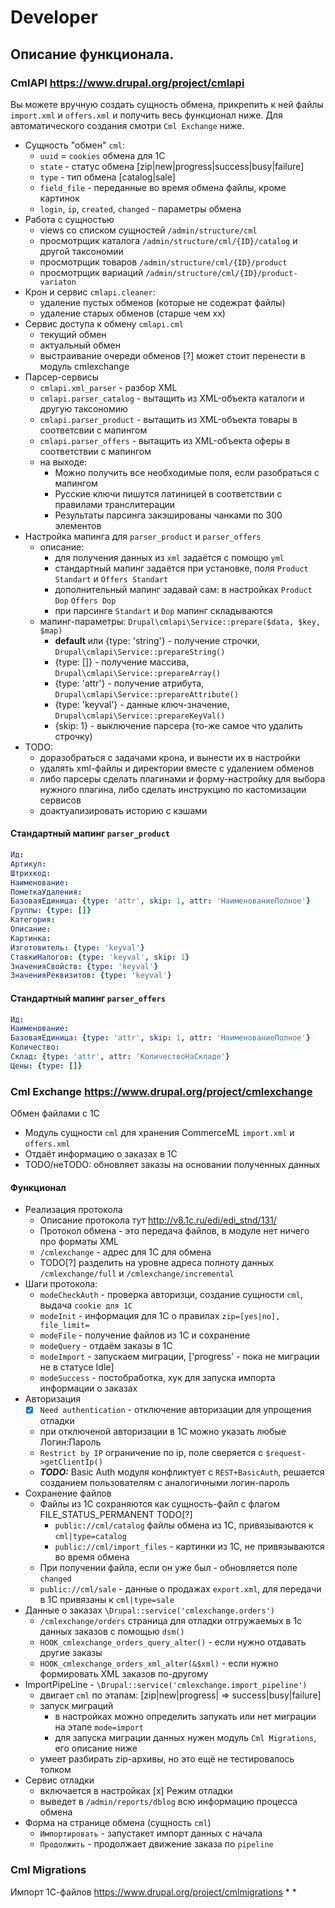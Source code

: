 # Developer

## Описание функционала.

### CmlAPI  https://www.drupal.org/project/cmlapi

Вы можете вручную создать сущность обмена, прикрепить к ней файлы `import.xml` и `offers.xml` и получить весь функционал ниже. Для автоматического создания смотри `Cml Exchange` ниже.

* Сущность "обмен" `cml`: 
  - `uuid` = `cookies` обмена для 1С
  - `state` - статус обмена  [zip|new|progress|success|busy|failure]
  - `type` - тип обмена [catalog|sale]
  - `field_file` - переданные во время обмена файлы, кроме картинок
  - `login`, `ip`, `created`,	`changed` - параметры обмена
* Работа с сущностью
  - views со списком сущностей `/admin/structure/cml`
  - просмотрщик каталога `/admin/structure/cml/{ID}/catalog` и другой таксономии
  - просмотрщик товаров `/admin/structure/cml/{ID}/product`
  - просмотрщик вариаций `/admin/structure/cml/{ID}/product-variaton`
* Крон и сервис `cmlapi.cleaner`:
  - удаление пустых обменов (которые не содежрат файлы)
  - удаление старых обменов (старше чем хх)
* Сервис доступа к обмену `cmlapi.cml`
  - текущий обмен
  - актуальный обмен
  - выстраивание очереди обменов [?] может стоит перенести в модуль cmlexchange
* Парсер-сервисы
  - `cmlapi.xml_parser` - разбор XML
  - `cmlapi.parser_catalog` - вытащить из XML-объекта каталоги и другую таксономию
  - `cmlapi.parser_product` - вытащить из XML-объекта товары в соответсвии с мапингом
  - `cmlapi.parser_offers` - вытащить из XML-объекта оферы в соответствии с мапингом
  - на выходе:
    * Можно получить все необходимые поля, если разобраться с мапингом
    * Русские ключи пишутся латиницей в соответствии с правилами транслитерации
    * Результаты парсинга закэшированы чанками по 300 элементов
* Настройка мапинга для `parser_product` и `parser_offers`
  - описание:
    - для получения данных из `xml` задаётся с помощю `yml`
    - стандартный мапинг задаётся при установке, поля `Product Standart` и `Offers Standart`
    - дополнительный мапинг задавай сам: в настройках `Product Dop` `Offers Dop`
    - при парсинге `Standart` и `Dop` мапинг складываются
  - мапинг-параметры: `Drupal\cmlapi\Service::prepare($data, $key, $map)`
    - **default** или {type: 'string'} - получение строчки, `Drupal\cmlapi\Service::prepareString()`
    - {type: []} - получение массива, `Drupal\cmlapi\Service::prepareArray()`
    - {type: 'attr'} - получение атрибута, `Drupal\cmlapi\Service::prepareAttribute()`
    - {type: 'keyval'} - данные ключ-значение, `Drupal\cmlapi\Service::prepareKeyVal()`
    - {skip: 1} - выключение парсера (то-же самое что удалить строчку)
* TODO:
  - доразобраться с задачами крона, и вынести их в настройки
  - удалять xml-файлы и директории вместе с удалением обменов
  - либо парсеры сделать плагинами и форму-настройку для выбора нужного плагина, либо сделать инструкцию по кастомизации сервисов
  - доактуализировать историю с кэшами

#### Стандартный мапинг `parser_product`
```yml
Ид:
Артикул:
Штрихкод:
Наименование:
ПометкаУдаления:
БазоваяЕдиница: {type: 'attr', skip: 1, attr: 'НаименованиеПолное'}
Группы: {type: []}
Категория:
Описание:
Картинка:
Изготовитель: {type: 'keyval'}
СтавкиНалогов: {type: 'keyval', skip: 1}
ЗначенияСвойств: {type: 'keyval'}
ЗначенияРеквизитов: {type: 'keyval'}
```
#### Стандартный мапинг `parser_offers`
```yml
Ид:
Наименование:
БазоваяЕдиница: {type: 'attr', skip: 1, attr: 'НаименованиеПолное'}
Количество:
Склад: {type: 'attr', attr: 'КоличествоНаСкладе'}
Цены: {type: []}
```

### Cml Exchange https://www.drupal.org/project/cmlexchange

Обмен файлами с 1С 
* Модуль сущности `cml` для хранения CommerceML `import.xml` и `offers.xml` 
* Отдаёт информацию о заказах в 1С
* TODO/неTODO: обновляет заказы на основании полученных данных

#### Функционал
* Реализация протокола
  - Описание протокола тут http://v8.1c.ru/edi/edi_stnd/131/
  - Протокол обмена - это передача файлов, в модуле нет ничего про форматы XML
  - `/cmlexchange` -  адрес для 1С для обмена
  - TODO[?] разделить на уровне адреса полноту данных `/cmlexchange/full` и `/cmlexchange/incremental`
* Шаги протокола:
  - `modeCheckAuth` - проверка авторизци, создание сущности `cml`, выдача `cookie для 1С`
  - `modeInit` - информация для 1С о правилах `zip=[yes|no], file_limit=`
  - `modeFile` - получение файлов из 1С и сохранение
  - `modeQuery` - отдаём заказы в 1С 
  - `modeImport` - запускаем миграции, ['progress' - пока не миграции не в статусе Idle] 
  - `modeSuccess` - постобработка, хук для запуска импорта информации о заказах
* Авторизация
  - [x] `Need authentication` - отключение авторизации для упрощения отладки 
  - при отключеной авторизации в 1С можно указать любые Логин:Пароль
  - `Restrict by IP` ограничение по ip, поле сверяется с `$request->getClientIp()`
  - ***TODO:*** Basic Auth модуля конфликтует с `REST+BasicAuth`, решается созданием пользователям с аналогичными логин-пароль
* Сохранение файлов 
  - Файлы из 1С сохраняются как сущность-файл с флагом FILE_STATUS_PERMANENT TODO[?]
    - `public://cml/catalog` файлы обмена из 1С, привязываются к `cml|type=catalog`
    - `public://cml/import_files` - картинки из 1С, не привязываются во время обмена
  - При получении файла, если он уже был - обновляется поле `changed`
  - `public://cml/sale` - данные о продажах `export.xml`, для передачи в 1С привязаны к `cml|type=sale`
* Данные о заказах `\Drupal::service('cmlexchange.orders')`
  - `/cmlexchange/orders` страница для отладки отгружаемых в 1с данных заказов с помощью `dsm()`
  - `HOOK_cmlexchange_orders_query_alter()` - если нужно отдавать другие заказы
  - `HOOK_cmlexchange_orders_xml_alter(&$xml)` - если нужно формировать XML заказов по-другому
* ImportPipeLine - `\Drupal::service('cmlexchange.import_pipeline')`
  - двигает `cml` по этапам: [zip|new|progress| => success|busy|failure]
  - запуск миграций
    - в настройках можно определить запукать или нет миграции на этапе `mode=import`
    - для запуска миграции данных нужен модуль `Cml Migrations`, его описание ниже
  - умеет разбирать zip-архивы, но это ещё не тестировалось толком
* Сервис отладки
  - включается в настройках  [x] Режим отладки
  - выведет в `/admin/reports/dblog` всю информацию процесса обмена 
* Форма на странице обмена (сущность `cml`)
  - `Импортировать` - запустакет импорт данных с начала
  - `Продолжить` - продолжает движение заказа по `pipeline`

### Cml Migrations

Импорт 1С-файлов https://www.drupal.org/project/cmlmigrations
*
*
